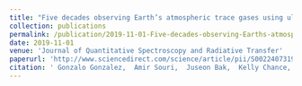 ```yaml
---
title: "Five decades observing Earth’s atmospheric trace gases using ultraviolet and visible backscatter solar radiation from space"
collection: publications
permalink: /publication/2019-11-01-Five-decades-observing-Earths-atmospheric-trace-gases-using-ultraviolet-and-visible-backscatter-solar-radiation-from-space
date: 2019-11-01
venue: 'Journal of Quantitative Spectroscopy and Radiative Transfer'
paperurl: 'http://www.sciencedirect.com/science/article/pii/S0022407319301074'
citation: ' Gonzalo Gonzalez,  Amir Souri,  Juseon Bak,  Kelly Chance,  Lawrence Flynn,  Nickolay Krotkov,  Lok Lamsal,  Can Li,  Xiong Liu,  Christopher Miller,  Caroline Nowlan,  Raid Suleiman,  Huiqun Wang, &quot;Five decades observing Earth’s atmospheric trace gases using ultraviolet and visible backscatter solar radiation from space.&quot; Journal of Quantitative Spectroscopy and Radiative Transfer, 2019.'
---
```


